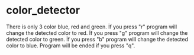 # color_detector
There is only 3 color blue, red and green.
İf you press "r" program will change the detected color to red.
İf you press "g" program will change the detected color to green.
İf you press "b" program will change the detected color to blue.
Program will be ended if you press "q".
